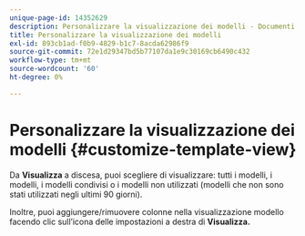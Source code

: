 ```yaml
---
unique-page-id: 14352629
description: Personalizzare la visualizzazione dei modelli - Documenti Marketo - Documentazione del prodotto
title: Personalizzare la visualizzazione dei modelli
exl-id: 893cb1ad-f0b9-4829-b1c7-8acda62986f9
source-git-commit: 72e1d29347bd5b77107da1e9c30169cb6490c432
workflow-type: tm+mt
source-wordcount: '60'
ht-degree: 0%

---
```


# Personalizzare la visualizzazione dei modelli {#customize-template-view}

Da **Visualizza** a discesa, puoi scegliere di visualizzare: tutti i modelli, i modelli, i modelli condivisi o i modelli non utilizzati (modelli che non sono stati utilizzati negli ultimi 90 giorni).

Inoltre, puoi aggiungere/rimuovere colonne nella visualizzazione modello facendo clic sull’icona delle impostazioni a destra di **Visualizza.**
